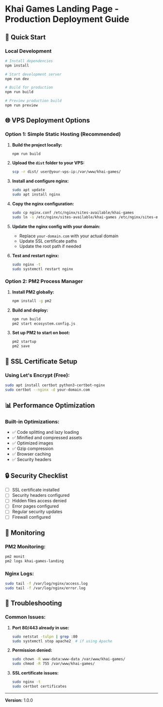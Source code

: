 # Khai Games Landing Page - Production Deployment Guide

## 🚀 Quick Start

### Local Development
```bash
# Install dependencies
npm install

# Start development server
npm run dev

# Build for production
npm run build

# Preview production build
npm run preview
```

## 🌐 VPS Deployment Options

### Option 1: Simple Static Hosting (Recommended)

1. **Build the project locally:**
   ```bash
   npm run build
   ```

2. **Upload the `dist` folder to your VPS:**
   ```bash
   scp -r dist/ user@your-vps-ip:/var/www/khai-games/
   ```

3. **Install and configure nginx:**
   ```bash
   sudo apt update
   sudo apt install nginx
   ```

4. **Copy the nginx configuration:**
   ```bash
   sudo cp nginx.conf /etc/nginx/sites-available/khai-games
   sudo ln -s /etc/nginx/sites-available/khai-games /etc/nginx/sites-enabled/
   ```

5. **Update the nginx config with your domain:**
   - Replace `your-domain.com` with your actual domain
   - Update SSL certificate paths
   - Update the root path if needed

6. **Test and restart nginx:**
   ```bash
   sudo nginx -t
   sudo systemctl restart nginx
   ```

### Option 2: PM2 Process Manager

1. **Install PM2 globally:**
   ```bash
   npm install -g pm2
   ```

2. **Build and deploy:**
   ```bash
   npm run build
   pm2 start ecosystem.config.js
   ```

3. **Set up PM2 to start on boot:**
   ```bash
   pm2 startup
   pm2 save
   ```

## 🔧 SSL Certificate Setup

### Using Let's Encrypt (Free):
```bash
sudo apt install certbot python3-certbot-nginx
sudo certbot --nginx -d your-domain.com
```

## 📊 Performance Optimization

### Built-in Optimizations:
- ✅ Code splitting and lazy loading
- ✅ Minified and compressed assets
- ✅ Optimized images
- ✅ Gzip compression
- ✅ Browser caching
- ✅ Security headers

## 🔒 Security Checklist

- [ ] SSL certificate installed
- [ ] Security headers configured
- [ ] Hidden files access denied
- [ ] Error pages configured
- [ ] Regular security updates
- [ ] Firewall configured

## 📝 Monitoring

### PM2 Monitoring:
```bash
pm2 monit
pm2 logs khai-games-landing
```

### Nginx Logs:
```bash
sudo tail -f /var/log/nginx/access.log
sudo tail -f /var/log/nginx/error.log
```

## 🚨 Troubleshooting

### Common Issues:

1. **Port 80/443 already in use:**
   ```bash
   sudo netstat -tulpn | grep :80
   sudo systemctl stop apache2  # if using Apache
   ```

2. **Permission denied:**
   ```bash
   sudo chown -R www-data:www-data /var/www/khai-games/
   sudo chmod -R 755 /var/www/khai-games/
   ```

3. **SSL certificate issues:**
   ```bash
   sudo nginx -t
   sudo certbot certificates
   ```

---

**Version:** 1.0.0
